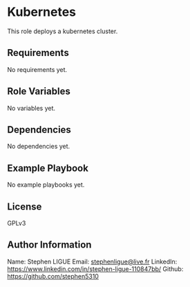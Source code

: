Kubernetes
==========

This role deploys a kubernetes cluster.

Requirements
------------

No requirements yet.

Role Variables
--------------

No variables yet.

Dependencies
------------

No dependencies yet.

Example Playbook
----------------

No example playbooks yet.

License
-------

GPLv3

Author Information
------------------

Name: Stephen LIGUE
Email: stephenligue@live.fr
LinkedIn: https://www.linkedin.com/in/stephen-ligue-110847bb/
Github: https://github.com/stephen5310
